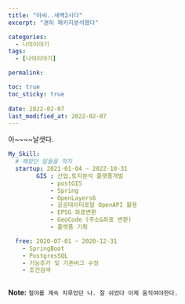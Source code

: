 ```yaml
---
title: "아씨..새벽2시다"
excerpt: "괜히 패키지분석했다"

categories:
  - 나의이야기
tags:
  - [나의이야기]

permalink: 

toc: true
toc_sticky: true
 
date: 2022-02-07
last_modified_at: 2022-02-07
---
```


 아~~~~날샛다.

```yaml
My_Skill:
  # 해왔던 일들을 적자
  startup: 2021-01-04 ~ 2022-10-31
        GIS : 산업,토지분석 플랫폼개발
            - postGIS
            - Spring
            - OpenLayers6
            - 공공데이터포탈 OpenAPI 활용
            - EPSG 좌표변환
            - GeoCode (주소&좌표 변환)
            - 플랫폼 기획

  free: 2020-07-01 ~ 2020-12-31
    - SpringBoot
    - PostgresSQL
    - 기능추가 및 기존버그 수정
    - 조건검색
    
```

**Note:** `철야를 계속 치루었던 나. 잘 쉬었다 이제 움직여야한다.` 